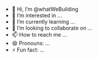 - 👋 Hi, I’m @whatWeBuilding
- 👀 I’m interested in ...
- 🌱 I’m currently learning ...
- 💞️ I’m looking to collaborate on ...
- 📫 How to reach me ...
- 😄 Pronouns: ...
- ⚡ Fun fact: ...

<!---
whatWeBuilding/whatWeBuilding is a ✨ special ✨ repository because its `README.md` (this file) appears on your GitHub profile.
You can click the Preview link to take a look at your changes.
--->
